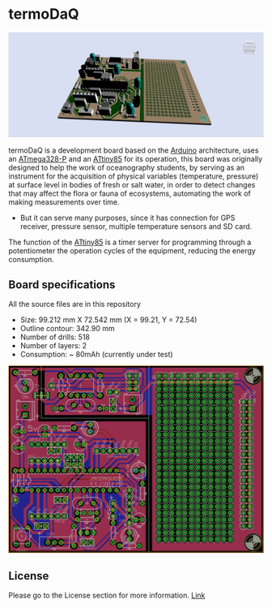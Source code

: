 # termoDaQ

![3D Render](https://raw.githubusercontent.com/mc-ireiser/termoDaQ/master/3D%20Render/Render%203.png?token=AJS2yj0pG9qc0IsP0pAKQhiQk_DEYViaks5aHcU3wA%3D%3D)

termoDaQ is a development board based on the [Arduino](https://www.arduino.cc/) architecture, uses an [ATmega328-P](http://ww1.microchip.com/downloads/en/DeviceDoc/Atmel-42735-8-bit-AVR-Microcontroller-ATmega328-328P_Summary.pdf) and an [ATtiny85](http://ww1.microchip.com/downloads/en/DeviceDoc/Atmel-2586-AVR-8-bit-Microcontroller-ATtiny25-ATtiny45-ATtiny85_Datasheet-Summary.pdf) for its operation, this board was originally designed to help the work of oceanography students, by serving as an instrument for the acquisition of physical variables (temperature, pressure) at surface level in bodies of fresh or salt water, in order to detect changes that may affect the flora or fauna of ecosystems, automating the work of making measurements over time.

- But it can serve many purposes, since it has connection for GPS receiver, pressure sensor, multiple temperature sensors and SD card.

The function of the [ATtiny85](http://ww1.microchip.com/downloads/en/DeviceDoc/Atmel-2586-AVR-8-bit-Microcontroller-ATtiny25-ATtiny45-ATtiny85_Datasheet-Summary.pdf) is a timer server for programming through a potentiometer the operation cycles of the equipment, reducing the energy consumption.

## Board specifications

All the source files are in this repository

- Size: 99.212 mm X 72.542 mm (X = 99.21, Y = 72.54)
- Outline contour: 342.90 mm
- Number of drills: 518
- Number of layers: 2
- Consumption: ~ 80mAh (currently under test)

![2D Render](https://raw.githubusercontent.com/mc-ireiser/termoDaQ/master/IMG/Overall%201.png?token=AJS2yk9sYgyW8VRVaAOB3iB2HLssfOGZks5aHcYYwA%3D%3D)

## License

Please go to the License section for more information. [Link](https://github.com/mc-ireiser/termoDaQ/tree/master/License)